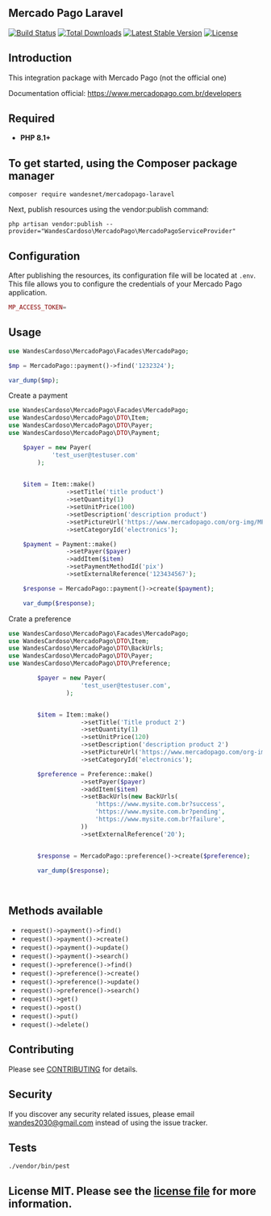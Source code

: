 ## Mercado Pago Laravel
<a href="https://github.com/wandesnet/mercadopago-laravel/actions"><img src="https://github.com/wandesnet/mercadopago-laravel/workflows/tests/badge.svg" alt="Build Status"></a>
<a href="https://packagist.org/packages/wandesnet/mercadopago-laravel"><img src="https://img.shields.io/packagist/dt/wandesnet/mercadopago-laravel" alt="Total Downloads"></a>
<a href="https://packagist.org/packages/wandesnet/mercadopago-laravel"><img src="https://img.shields.io/packagist/v/wandesnet/mercadopago-laravel" alt="Latest Stable Version"></a>
<a href="https://packagist.org/packages/wandesnet/mercadopago-laravel"><img src="https://img.shields.io/packagist/l/wandesnet/mercadopago-laravel" alt="License"></a>

## Introduction

This integration package with Mercado Pago (not the official one)

Documentation official: https://www.mercadopago.com.br/developers

## Required

- **PHP 8.1+**

## To get started, using the Composer package manager

    composer require wandesnet/mercadopago-laravel
Next, publish resources using the vendor:publish command:

    php artisan vendor:publish --provider="WandesCardoso\MercadoPago\MercadoPagoServiceProvider" 

## Configuration

After publishing the resources, its configuration file will be located at `.env`. This file allows you to configure the credentials of your Mercado Pago application.

```php
MP_ACCESS_TOKEN=
```
    
## Usage

```php
use WandesCardoso\MercadoPago\Facades\MercadoPago;

$mp = MercadoPago::payment()->find('1232324');

var_dump($mp);

```
Create a payment

```php
use WandesCardoso\MercadoPago\Facades\MercadoPago;
use WandesCardoso\MercadoPago\DTO\Item;
use WandesCardoso\MercadoPago\DTO\Payer;
use WandesCardoso\MercadoPago\DTO\Payment;

    $payer = new Payer(
            'test_user@testuser.com'
        );

    
    $item = Item::make()
                ->setTitle('title product')
                ->setQuantity(1)
                ->setUnitPrice(100)
                ->setDescription('description product')
                ->setPictureUrl('https://www.mercadopago.com/org-img/MP3/home/logomp3.gif')
                ->setCategoryId('electronics');

    $payment = Payment::make()
                ->setPayer($payer)
                ->addItem($item)
                ->setPaymentMethodId('pix')
                ->setExternalReference('123434567');

    $response = MercadoPago::payment()->create($payment);

    var_dump($response);
```
Crate a preference

```php
use WandesCardoso\MercadoPago\Facades\MercadoPago;
use WandesCardoso\MercadoPago\DTO\Item;
use WandesCardoso\MercadoPago\DTO\BackUrls;
use WandesCardoso\MercadoPago\DTO\Payer;
use WandesCardoso\MercadoPago\DTO\Preference;

        $payer = new Payer(
                    'test_user@testuser.com',
                );


        $item = Item::make()
                    ->setTitle('Title product 2')
                    ->setQuantity(1)
                    ->setUnitPrice(120)
                    ->setDescription('description product 2')
                    ->setPictureUrl('https://www.mercadopago.com/org-img/MP3/home/logomp3.gif')
                    ->setCategoryId('electronics');

        $preference = Preference::make()
                    ->setPayer($payer)
                    ->addItem($item)
                    ->setBackUrls(new BackUrls(
                        'https://www.mysite.com.br?success',
                        'https://www.mysite.com.br?pending',
                        'https://www.mysite.com.br?failure',
                    ))
                    ->setExternalReference('20');


        $response = MercadoPago::preference()->create($preference);

        var_dump($response);
                    
                    
```

## Methods available

- `request()->payment()->find()`
- `request()->payment()->create()`
- `request()->payment()->update()`
- `request()->payment()->search()`
- `request()->preference()->find()`
- `request()->preference()->create()`
- `request()->preference()->update()`
- `request()->preference()->search()`
- `request()->get()`
- `request()->post()`
- `request()->put()`
- `request()->delete()`

## Contributing

Please see [CONTRIBUTING](CONTRIBUTING.md) for details.

## Security

If you discover any security related issues, please email wandes2030@gmail.com
instead of using the issue tracker.

## Tests

    ./vendor/bin/pest

## License MIT. Please see the [license file](LICENSE.md) for more information.

